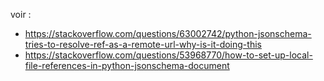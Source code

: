 
voir :
* https://stackoverflow.com/questions/63002742/python-jsonschema-tries-to-resolve-ref-as-a-remote-url-why-is-it-doing-this
* https://stackoverflow.com/questions/53968770/how-to-set-up-local-file-references-in-python-jsonschema-document

